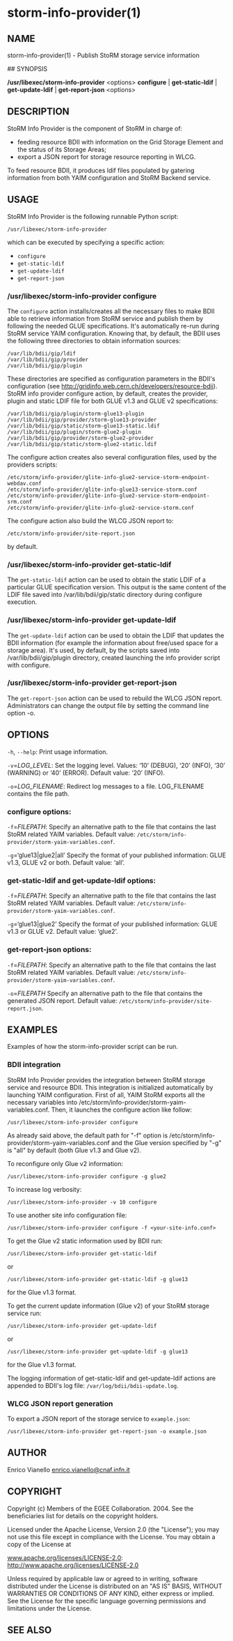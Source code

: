 # storm-info-provider(1)

## NAME

storm-info-provider(1) - Publish StoRM storage service information

## SYNOPSIS

**/usr/libexec/storm-info-provider** &lt;options&gt; **configure** | **get-static-ldif** | **get-update-ldif** | **get-report-json** &lt;options&gt;

## DESCRIPTION

StoRM Info Provider is the component of StoRM in charge of:

* feeding resource BDII with information on the Grid Storage Element and the status of its Storage Areas;
* export a JSON report for storage resource reporting in WLCG.

To feed resource BDII, it produces ldif files populated by gatering information from both YAIM configuration and StoRM Backend service.

## USAGE

StoRM Info Provider is the following runnable Python script:

`/usr/libexec/storm-info-provider`

which can be executed by specifying a specific action:

* `configure`
* `get-static-ldif`
* `get-update-ldif`
* `get-report-json`

### /usr/libexec/storm-info-provider configure

The `configure` action installs/creates all the necessary files to make BDII able to retrieve information from StoRM service and publish them by following the needed GLUE specifications. It's automatically re-run during StoRM service YAIM configuration. Knowing that, by default, the BDII uses the following three directories to obtain information sources:

```
/var/lib/bdii/gip/ldif
/var/lib/bdii/gip/provider
/var/lib/bdii/gip/plugin
```

These directories are specified as configuration parameters in the BDII's configuration (see http://gridinfo.web.cern.ch/developers/resource-bdii). StoRM info provider configure action, by default, creates the provider, plugin and static LDIF file for both GLUE v1.3 and GLUE v2 specifications:

```
/var/lib/bdii/gip/plugin/storm-glue13-plugin
/var/lib/bdii/gip/provider/storm-glue13-provider
/var/lib/bdii/gip/static/storm-glue13-static.ldif
/var/lib/bdii/gip/plugin/storm-glue2-plugin
/var/lib/bdii/gip/provider/storm-glue2-provider
/var/lib/bdii/gip/static/storm-glue2-static.ldif
```

The configure action creates also several configuration files, used by the providers scripts:

```
/etc/storm/info-provider/glite-info-glue2-service-storm-endpoint-webdav.conf
/etc/storm/info-provider/glite-info-glue13-service-storm.conf
/etc/storm/info-provider/glite-info-glue2-service-storm-endpoint-srm.conf
/etc/storm/info-provider/glite-info-glue2-service-storm.conf
```

The configure action also build the WLCG JSON report to:

```
/etc/storm/info-provider/site-report.json
```

by default.

### /usr/libexec/storm-info-provider get-static-ldif

The `get-static-ldif` action can be used to obtain the static LDIF of a particular GLUE specification version. This output is the same content of the LDIF file saved into /var/lib/bdii/gip/static directory during configure execution.

### /usr/libexec/storm-info-provider get-update-ldif

The `get-update-ldif` action can be used to obtain the LDIF that updates the BDII information (for example the information about free/used space for a storage area). It's used, by default, by the scripts saved into /var/lib/bdii/gip/plugin directory, created launching the info provider script with configure.

### /usr/libexec/storm-info-provider get-report-json

The `get-report-json` action can be used to rebuild the WLCG JSON report. Administrators can change the output file by setting the command line option -o.

## OPTIONS

`-h`, `--help`:
    Print usage information.

`-v`=*LOG_LEVEL*:
    Set the logging level. Values: ‘10’ (DEBUG), ‘20’ (INFO), ‘30’ (WARNING) or ‘40’ (ERROR). Default value: ‘20’ (INFO).

`-o`=*LOG_FILENAME*:
    Redirect log messages to a file. LOG_FILENAME contains the file path.

### configure options:

`-f`=*FILEPATH*:
    Specify an alternative path to the file that contains the last StoRM related YAIM variables. Default value: `/etc/storm/info-provider/storm-yaim-variables.conf`.

`-g`=‘glue13|glue2|all’
    Specify the format of your published information: GLUE v1.3, GLUE v2 or both. Default value: ‘all’.

### get-static-ldif and get-update-ldif options:

`-f`=*FILEPATH*:
    Specify an alternative path to the file that contains the last StoRM related YAIM variables. Default value: `/etc/storm/info-provider/storm-yaim-variables.conf`.

`-g`=‘glue13|glue2’
    Specify the format of your published information: GLUE v1.3 or GLUE v2. Default value: ‘glue2’.

### get-report-json options:

`-f`=*FILEPATH*:
    Specify an alternative path to the file that contains the last StoRM related YAIM variables. Default value: `/etc/storm/info-provider/storm-yaim-variables.conf`.

`-o`=*FILEPATH*
    Specify an alternative path to the file that contains the generated JSON report. Default value: `/etc/storm/info-provider/site-report.json`.


## EXAMPLES

Examples of how the storm-info-provider script can be run.

### BDII integration

StoRM Info Provider provides the integration between StoRM storage service and resource BDII. 
This integration is initialized automatically by launching YAIM configuration. 
First of all, YAIM StoRM exports all the necessary variables into /etc/storm/info-provider/storm-yaim-variables.conf. 
Then, it launches the configure action like follow:

    /usr/libexec/storm-info-provider configure

As already said above, the default path for "-f" option is /etc/storm/info-provider/storm-yaim-variables.conf and the Glue version specified by "-g" is "all" by default (both Glue v1.3 and Glue v2).

To reconfigure only Glue v2 information:

    /usr/libexec/storm-info-provider configure -g glue2

To increase log verbosity:

    /usr/libexec/storm-info-provider -v 10 configure

To use another site info configuration file:

    /usr/libexec/storm-info-provider configure -f <your-site-info.conf>

To get the Glue v2 static information used by BDII run:

    /usr/libexec/storm-info-provider get-static-ldif

or

    /usr/libexec/storm-info-provider get-static-ldif -g glue13

for the Glue v1.3 format.

To get the current update information (Glue v2) of your StoRM storage service run:

    /usr/libexec/storm-info-provider get-update-ldif

or

    /usr/libexec/storm-info-provider get-update-ldif -g glue13

for the Glue v1.3 format.

The logging information of get-static-ldif and get-update-ldif actions are appended to BDII's log file: `/var/log/bdii/bdii-update.log`.

### WLCG JSON report generation

To export a JSON report of the storage service to `example.json`:

    /usr/libexec/storm-info-provider get-report-json -o example.json

## AUTHOR

Enrico Vianello <enrico.vianello@cnaf.infn.it>

## COPYRIGHT

Copyright (c) Members of the EGEE Collaboration. 2004. See the beneficiaries list for details on the copyright holders.

Licensed under the Apache License, Version 2.0 (the "License"); you may not use this file except in compliance with the License. You may obtain a copy of the License at

www.apache.org/licenses/LICENSE-2.0: http://www.apache.org/licenses/LICENSE-2.0

Unless required by applicable law or agreed to in writing, software distributed under the License is distributed on an "AS IS" BASIS, WITHOUT WARRANTIES OR CONDITIONS OF ANY KIND, either  express  or  implied. See the License for the specific language governing permissions and limitations under the License.

## SEE ALSO
